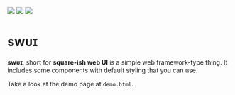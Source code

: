 ![](https://img.shields.io/badge/stable-0.1.0-f65) ![](https://img.shields.io/github/license/Anpang54/swui) ![](https://img.shields.io/badge/dependencies-none-3d2)

# swᴜɪ

**swᴜɪ**, short for **square-ish web UI** is a simple web framework-type thing. It includes some components with default styling that you can use.

Take a look at the demo page at `demo.html`.
